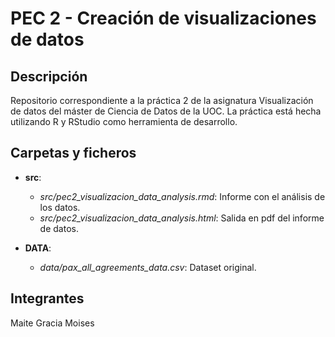 
# PEC 2 - Creación de visualizaciones de datos 


## Descripción  

Repositorio correspondiente a la práctica 2 de la asignatura Visualización de datos
del máster de Ciencia de Datos de la UOC. La práctica está hecha utilizando R y RStudio como herramienta de desarrollo.


## Carpetas y ficheros  

- **src**:
    - *src/pec2_visualizacion_data_analysis.rmd*: Informe con el análisis de los datos.
    - *src/pec2_visualizacion_data_analysis.html*: Salida en pdf del informe de datos.
    
- **DATA**:
    - *data/pax_all_agreements_data.csv*: Dataset original.



## Integrantes  

Maite Gracia Moises
